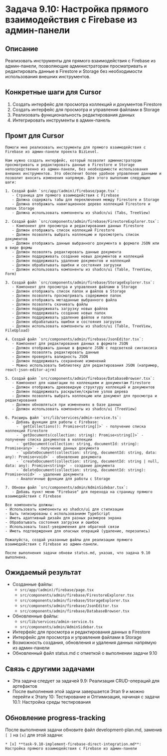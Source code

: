 # Задача 9.10: Настройка прямого взаимодействия с Firebase из админ-панели

## Описание
Реализовать инструменты для прямого взаимодействия с Firebase из админ-панели, позволяющие администраторам просматривать и редактировать данные в Firestore и Storage без необходимости использования внешних инструментов.


## Конкретные шаги для Cursor
1. Создать интерфейс для просмотра коллекций и документов Firestore
2. Создать интерфейс для просмотра и управления файлами в Storage
3. Реализовать функциональность редактирования данных
4. Интегрировать инструменты в админ-панель

## Промт для Cursor
```
Помоги мне реализовать инструменты для прямого взаимодействия с Firebase из админ-панели проекта BizLevel.

Нам нужно создать интерфейс, который позволит администраторам просматривать и редактировать данные в Firestore и Storage непосредственно из админ-панели, без необходимости использования внешних инструментов. Это обеспечит более удобное управление данными и позволит вносить изменения напрямую. Для этого выполним следующие шаги:

1. Создай файл `src/app/(admin)/firebase/page.tsx`:
   - Страница для прямого взаимодействия с Firebase
   - Должна содержать табы для переключения между Firestore и Storage
   - Должна отображать навигационное дерево коллекций Firestore и папок Storage
   - Должна использовать компоненты из shadcn/ui (Tabs, TreeView)

2. Создай файл `src/components/admin/firebase/FirestoreExplorer.tsx`:
   - Компонент для просмотра и редактирования данных Firestore
   - Должен отображать список коллекций Firestore
   - Должен позволять выбрать коллекцию и просмотреть список документов
   - Должен отображать данные выбранного документа в формате JSON или в виде формы
   - Должен позволять редактировать данные документа
   - Должен поддерживать создание новых документов и коллекций
   - Должен поддерживать удаление документов и коллекций
   - Должен обрабатывать ошибки и состояния загрузки
   - Должен использовать компоненты из shadcn/ui (Table, TreeView, Form)

3. Создай файл `src/components/admin/firebase/StorageExplorer.tsx`:
   - Компонент для просмотра и управления файлами в Storage
   - Должен отображать список папок и файлов в Storage
   - Должен позволять просматривать содержимое папок
   - Должен отображать метаданные выбранного файла
   - Должен позволять скачивать файлы
   - Должен поддерживать загрузку новых файлов
   - Должен поддерживать создание новых папок
   - Должен поддерживать удаление файлов и папок
   - Должен обрабатывать ошибки и состояния загрузки
   - Должен использовать компоненты из shadcn/ui (Table, TreeView, FileUpload)

4. Создай файл `src/components/admin/firebase/JsonEditor.tsx`:
   - Компонент для редактирования данных в формате JSON
   - Должен отображать данные в формате JSON с подсветкой синтаксиса
   - Должен позволять редактировать данные
   - Должен проверять валидность JSON
   - Должен поддерживать сохранение изменений
   - Можно использовать библиотеку для редактирования JSON (например, react-json-editor-ajrm)

5. Создай файл `src/components/admin/firebase/DatabaseBrowser.tsx`:
   - Компонент для навигации по коллекциям и документам Firestore
   - Должен отображать древовидную структуру коллекций и документов
   - Должен поддерживать раскрытие/скрытие узлов дерева
   - Должен позволять выбрать коллекцию или документ для просмотра и редактирования
   - Должен обновляться при изменениях в базе данных
   - Должен использовать компоненты из shadcn/ui (TreeView)

6. Расширь файл `src/lib/services/admin-service.ts`:
   - Добавь функции для работы с Firebase:
     - `getCollections(): Promise<string[]>` - получение списка коллекций Firestore
     - `getDocuments(collection: string): Promise<string[]>` - получение списка документов в коллекции
     - `getDocument(collection: string, documentId: string): Promise<any>` - получение данных документа
     - `updateDocument(collection: string, documentId: string, data: any): Promise<void>` - обновление документа
     - `createDocument(collection: string, documentId: string | null, data: any): Promise<string>` - создание документа
     - `deleteDocument(collection: string, documentId: string): Promise<void>` - удаление документа
     - Аналогичные функции для работы с Storage

7. Обнови файл `src/components/admin/AdminSidebar.tsx`:
   - Добавь пункт меню "Firebase" для перехода на страницу прямого взаимодействия с Firebase

Все компоненты должны:
- Использовать компоненты из shadcn/ui для стилизации
- Быть типизированы с использованием TypeScript
- Иметь адаптивный дизайн для разных размеров экрана
- Обрабатывать состояния загрузки и ошибок
- Использовать toast-уведомления для обратной связи
- Иметь подтверждения для опасных операций (удаление, перезапись)

Пожалуйста, создай указанные файлы для реализации прямого взаимодействия с Firebase из админ-панели.

После выполнения задачи обнови status.md, указав, что задача 9.10 выполнена.
```

## Ожидаемый результат
- Созданные файлы:
  - `src/app/(admin)/firebase/page.tsx`
  - `src/components/admin/firebase/FirestoreExplorer.tsx`
  - `src/components/admin/firebase/StorageExplorer.tsx`
  - `src/components/admin/firebase/JsonEditor.tsx`
  - `src/components/admin/firebase/DatabaseBrowser.tsx`
- Обновленные файлы:
  - `src/lib/services/admin-service.ts`
  - `src/components/admin/AdminSidebar.tsx`
- Интерфейс для просмотра и редактирования данных в Firestore
- Интерфейс для просмотра и управления файлами в Storage
- Возможность создания, обновления и удаления данных напрямую из админ-панели
- Обновленный файл status.md с отметкой о выполнении задачи 9.10

## Связь с другими задачами
- Эта задача следует за задачей 9.9: Реализация CRUD-операций для артефактов
- После выполнения этой задачи завершается Этап 9 и можно перейти к Этапу 10: Тестирование и Оптимизация, начиная с задачи 10.1: Настройка среды тестирования

## Обновление progress-tracking
После выполнения задачи обновите файл development-plan.md, заменив `[ ]` на `[x]` для этой задачи:
```
* [x] **task-9.10-implement-firebase-direct-integration.md**: Настройка прямого взаимодействия с Firebase из админ-панели
```
